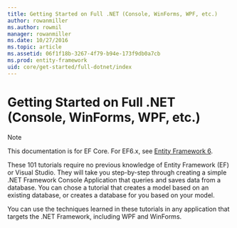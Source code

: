 ```yaml
---
title: Getting Started on Full .NET (Console, WinForms, WPF, etc.)
author: rowanmiller
ms.author: rowmil
manager: rowanmiller
ms.date: 10/27/2016
ms.topic: article
ms.assetid: 06f1f18b-3267-4f79-b94e-173f9db0a7cb
ms.prod: entity-framework
uid: core/get-started/full-dotnet/index
---
```

# Getting Started on Full .NET (Console, WinForms, WPF, etc.)

> [!NOTE]
> This documentation is for EF Core. For EF6.x, see [Entity Framework 6](../../../ef6/index.md).

These 101 tutorials require no previous knowledge of Entity Framework (EF) or Visual Studio. They will take you step-by-step through creating a simple .NET Framework Console Application that queries and saves data from a database. You can chose a tutorial that creates a model based on an existing database, or creates a database for you based on your model.

You can use the techniques learned in these tutorials in any application that targets the .NET Framework, including WPF and WinForms.
